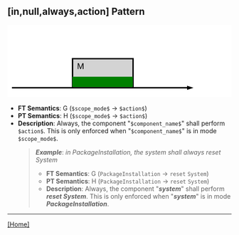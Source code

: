 ## [in,null,always,action] Pattern
![[in,null,always,action] Pattern](../../../_media/user-interface/examples/svgDiagrams/in_null_always_action.svg "[in,null,always,action] Pattern")
 * **FT Semantics**: G (`$scope_mode$` -> `$action$`)
 * **PT Semantics**: H (`$scope_mode$` -> `$action$`)
 * **Description**: Always, the component "`$component_name$`" shall perform `$action$`. This is only enforced when "`$component_name$`" is in mode `$scope_mode$`.
   > **_Example_**: _in PackageInstallation,  the system shall always reset System_   
   >  * **FT Semantics**: G (`PackageInstallation` -> `reset` `System`)
   >  * **PT Semantics**: H (`PackageInstallation` -> `reset` `System`)
   >  * **Description**: Always, the component "**_system_**" shall perform **_reset System_**. This is only enforced when "**_system_**" is in mode **_PackageInstallation_**.
***
[[Home]](../semantics.md)